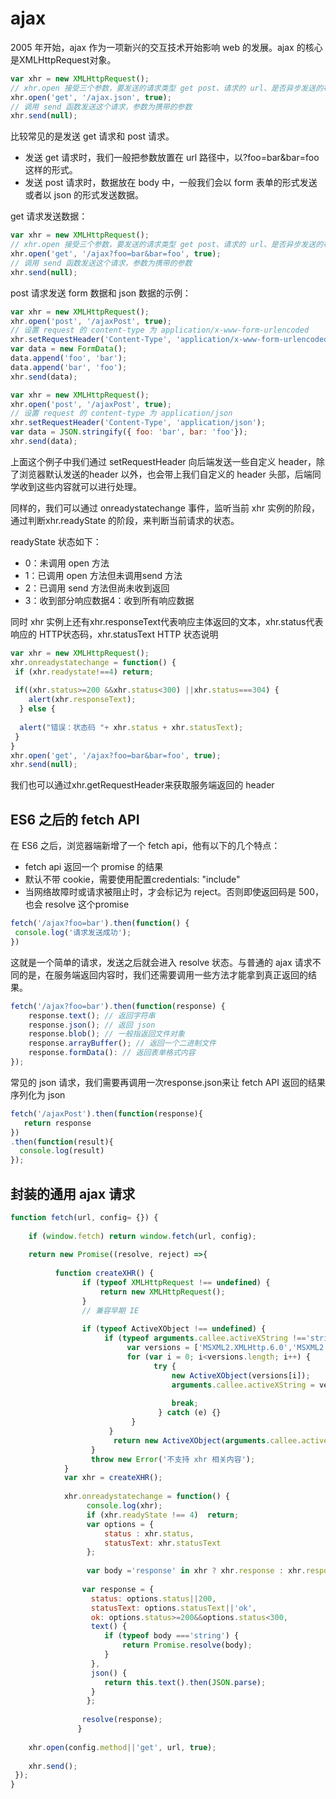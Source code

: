# ajax

2005 年开始，ajax 作为⼀项新兴的交互技术开始影响 web 的发展。ajax 的核⼼是XMLHttpRequest对象。

```js
var xhr = new XMLHttpRequest();
// xhr.open 接受三个参数，要发送的请求类型 get post、请求的 url、是否异步发送的布尔值
xhr.open('get', '/ajax.json', true);
// 调⽤ send 函数发送这个请求，参数为携带的参数
xhr.send(null);
```

⽐较常⻅的是发送 get 请求和 post 请求。
   - 发送 get 请求时，我们⼀般把参数放置在 url 路径中，以?foo=bar&bar=foo这样的形式。
   - 发送 post 请求时，数据放在 body 中，⼀般我们会以 form 表单的形式发送或者以 json 的形式发送数据。

get 请求发送数据：
```js
var xhr = new XMLHttpRequest();
// xhr.open 接受三个参数，要发送的请求类型 get post、请求的 url、是否异步发送的布尔值
xhr.open('get', '/ajax?foo=bar&bar=foo', true);
// 调⽤ send 函数发送这个请求，参数为携带的参数
xhr.send(null);
```

post 请求发送 form 数据和 json 数据的示例：

```js
var xhr = new XMLHttpRequest();
xhr.open('post', '/ajaxPost', true);
// 设置 request 的 content-type 为 application/x-www-form-urlencoded
xhr.setRequestHeader('Content-Type', 'application/x-www-form-urlencoded');
var data = new FormData();
data.append('foo', 'bar');
data.append('bar', 'foo');
xhr.send(data);
```
```js
var xhr = new XMLHttpRequest();
xhr.open('post', '/ajaxPost', true);
// 设置 request 的 content-type 为 application/json
xhr.setRequestHeader('Content-Type', 'application/json');
var data = JSON.stringify({ foo: 'bar', bar: 'foo'});
xhr.send(data);
```

上⾯这个例⼦中我们通过 setRequestHeader 向后端发送⼀些⾃定义 header，除了浏览器默认发送的header 以外，也会带上我们⾃定义的 header 头部，后端同学收到这些内容就可以进⾏处理。

同样的，我们可以通过 onreadystatechange 事件，监听当前 xhr 实例的阶段，通过判断xhr.readyState 的阶段，来判断当前请求的状态。

readyState 状态如下：
  - 0：未调⽤ open ⽅法
  - 1：已调⽤ open ⽅法但未调⽤send ⽅法
  - 2：已调⽤ send ⽅法但尚未收到返回
  - 3：收到部分响应数据4：收到所有响应数据

同时 xhr 实例上还有xhr.responseText代表响应主体返回的⽂本，xhr.status代表响应的 HTTP状态码，xhr.statusText HTTP 状态说明

```js
var xhr = new XMLHttpRequest();
xhr.onreadystatechange = function() {
 if (xhr.readystate!==4) return;
 
 if((xhr.status>=200 &&xhr.status<300) ||xhr.status===304) {
    alert(xhr.responseText);
  } else {
 
  alert("错误：状态码 "+ xhr.status + xhr.statusText);
 }
}
xhr.open('get', '/ajax?foo=bar&bar=foo', true);
xhr.send(null);
```
我们也可以通过xhr.getRequestHeader来获取服务端返回的 header

## ES6 之后的 fetch API

在 ES6 之后，浏览器端新增了⼀个 fetch api，他有以下的⼏个特点：

 - fetch api 返回⼀个 promise 的结果
 - 默认不带 cookie，需要使⽤配置credentials: "include"
 - 当⽹络故障时或请求被阻⽌时，才会标记为 reject。否则即使返回码是 500，也会 resolve 这个promise

```js
fetch('/ajax?foo=bar').then(function() {
 console.log('请求发送成功');
})
```
这就是⼀个简单的请求，发送之后就会进⼊ resolve 状态。与普通的 ajax 请求不同的是，在服务端返回内容时，我们还需要调⽤⼀些⽅法才能拿到真正返回的结果。

```js
fetch('/ajax?foo=bar').then(function(response) {
    response.text(); // 返回字符串 
    response.json(); // 返回 json
    response.blob(); // ⼀般指返回⽂件对象
    response.arrayBuffer(); // 返回⼀个⼆进制⽂件
    response.formData(): // 返回表单格式内容
});
```

常⻅的 json 请求，我们需要再调⽤⼀次response.json来让 fetch API 返回的结果序列化为 json

```js
fetch('/ajaxPost').then(function(response){
   return response
})
.then(function(result){
  console.log(result)
});
```

## 封装的通⽤ ajax 请求

```js
function fetch(url, config= {}) {
 
    if (window.fetch) return window.fetch(url, config);
 
    return new Promise((resolve, reject) =>{
 
          function createXHR() {
                if (typeof XMLHttpRequest !== undefined) {
                    return new XMLHttpRequest();
                }
                // 兼容早期 IE
 
                if (typeof ActiveXObject !== undefined) {
                     if (typeof arguments.callee.activeXString !=='string') {
                          var versions = ['MSXML2.XMLHttp.6.0','MSXML2.XML2.XMLHttp.3.0', 'MSXML2.XMLHttp'];
                          for (var i = 0; i<versions.length; i++) {
                                try {
                                    new ActiveXObject(versions[i]);
                                    arguments.callee.activeXString = versions[i];
 
                                    break;
                                 } catch (e) {}
                           }
                      }
                       return new ActiveXObject(arguments.callee.activeXString);
                  }
                  throw new Error('不⽀持 xhr 相关内容');
            }
            var xhr = createXHR();
 
            xhr.onreadystatechange = function() {
                 console.log(xhr);
                 if (xhr.readyState !== 4)  return;
                 var options = {
                     status : xhr.status,
                     statusText: xhr.statusText
                 };
 
                 var body ='response' in xhr ? xhr.response : xhr.responseText;
 
                var response = {
                  status: options.status||200,
                  statusText: options.statusText||'ok',
                  ok: options.status>=200&&options.status<300, 
                  text() {
                     if (typeof body ==='string') {
                         return Promise.resolve(body);
                     }
                  },
                  json() {
                     return this.text().then(JSON.parse);
                  }
                 };
 
                resolve(response);
               }
                 
    xhr.open(config.method||'get', url, true);
     
    xhr.send();
 });
}
```

